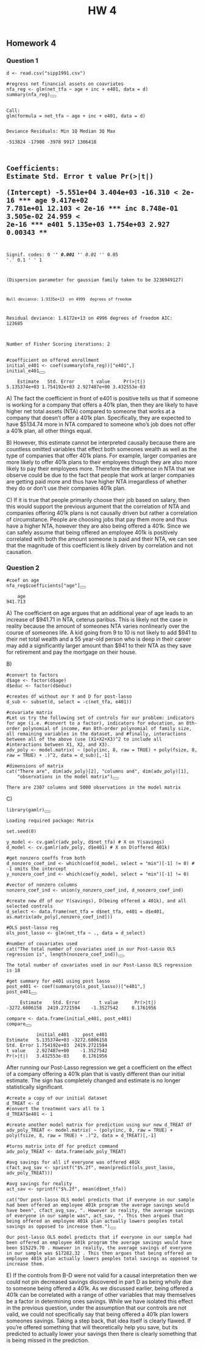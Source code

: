 <!DOCTYPE html>


</head>

<body class="fullcontent">

<div id="quarto-content" class="page-columns page-rows-contents page-layout-article">

<main class="content" id="quarto-document-content">

<header id="title-block-header" class="quarto-title-block default">
<div class="quarto-title">
<h1 class="title">HW 4</h1>
</div>



<div class="quarto-title-meta">

    
  
    
  </div>
  

</header>

<section id="homework-4" class="level2">
<h2 class="anchored" data-anchor-id="homework-4">Homework 4</h2>
<section id="question-1" class="level3">
<h3 class="anchored" data-anchor-id="question-1">Question 1</h3>
<div class="cell">
<div class="sourceCode cell-code" id="cb1"><pre class="sourceCode r code-with-copy"><code class="sourceCode r"><span id="cb1-1"><a href="#cb1-1" aria-hidden="true" tabindex="-1"></a>d <span class="ot">&lt;-</span> <span class="fu">read.csv</span>(<span class="st">"sipp1991.csv"</span>)</span>
<span id="cb1-2"><a href="#cb1-2" aria-hidden="true" tabindex="-1"></a></span>
<span id="cb1-3"><a href="#cb1-3" aria-hidden="true" tabindex="-1"></a><span class="co">#regress net financial assets on coavriates</span></span>
<span id="cb1-4"><a href="#cb1-4" aria-hidden="true" tabindex="-1"></a>nfa_reg <span class="ot">&lt;-</span> <span class="fu">glm</span>(net_tfa <span class="sc">~</span> age <span class="sc">+</span> inc <span class="sc">+</span> e401, <span class="at">data =</span> d)</span>
<span id="cb1-5"><a href="#cb1-5" aria-hidden="true" tabindex="-1"></a><span class="fu">summary</span>(nfa_reg)</span></code><button title="Copy to Clipboard" class="code-copy-button"><i class="bi"></i></button></pre></div>
<div class="cell-output cell-output-stdout">
<pre><code>
Call:
glm(formula = net_tfa ~ age + inc + e401, data = d)

Deviance Residuals: 
    Min       1Q   Median       3Q      Max  
-513824   -17908    -3978     9917  1306418  

Coefficients:
              Estimate Std. Error t value Pr(&gt;|t|)    
(Intercept) -5.551e+04  3.404e+03 -16.310  &lt; 2e-16 ***
age          9.417e+02  7.781e+01  12.103  &lt; 2e-16 ***
inc          8.748e-01  3.505e-02  24.959  &lt; 2e-16 ***
e401         5.135e+03  1.754e+03   2.927  0.00343 ** 
---
Signif. codes:  0 '***' 0.001 '**' 0.01 '*' 0.05 '.' 0.1 ' ' 1

(Dispersion parameter for gaussian family taken to be 3236949127)

    Null deviance: 1.9335e+13  on 4999  degrees of freedom
Residual deviance: 1.6172e+13  on 4996  degrees of freedom
AIC: 123685

Number of Fisher Scoring iterations: 2</code></pre>
</div>
<div class="sourceCode cell-code" id="cb3"><pre class="sourceCode r code-with-copy"><code class="sourceCode r"><span id="cb3-1"><a href="#cb3-1" aria-hidden="true" tabindex="-1"></a><span class="co">#coefficient on offered enrollment</span></span>
<span id="cb3-2"><a href="#cb3-2" aria-hidden="true" tabindex="-1"></a>initial_e401 <span class="ot">&lt;-</span> <span class="fu">coef</span>(<span class="fu">summary</span>(nfa_reg))[<span class="st">"e401"</span>,]</span>
<span id="cb3-3"><a href="#cb3-3" aria-hidden="true" tabindex="-1"></a>initial_e401</span></code><button title="Copy to Clipboard" class="code-copy-button"><i class="bi"></i></button></pre></div>
<div class="cell-output cell-output-stdout">
<pre><code>    Estimate   Std. Error      t value     Pr(&gt;|t|) 
5.135374e+03 1.754192e+03 2.927487e+00 3.432553e-03 </code></pre>
</div>
</div>
<p>A) The fact the coefficient in front of e401 is positive tells us that if someone is working for a company that offers a 401k plan, then they are likely to have higher net total assets (NTA) compared to someone that works at a company that doesn’t offer a 401k plan. Specifically, they are expected to have $5134.74 more in NTA compared to someone who’s job does not offer a 401k plan, all other things equal.</p>
<p>B) However, this estimate cannot be interpreted causally because there are countless omitted variables that effect both someones wealth as well as the type of companies that offer 401k plans. For example, larger companies are more likely to offer 401k plans to their employees though they are also more likely to pay their employees more. Therefore the difference in NTA that we observe could be due to the fact that people that work at larger companies are getting paid more and thus have higher NTA irregardless of whether they do or don’t use their companies 401k plan.</p>
<p>C) If it is true that people primarily choose their job based on salary, then this would support the previous argument that the correlation of NTA and companies offering 401k plans is not causally driven but rather a correlation of circumstance. People are choosing jobs that pay them more and thus have a higher NTA, however they are also being offered a 401k. Since we can safely assume that being offered an employee 401k is positively correlated with both the amount someone is paid and their NTA, we can see that the magnitude of this coefficient is likely driven by correlation and not causation.</p>
</section>
<section id="question-2" class="level3">
<h3 class="anchored" data-anchor-id="question-2">Question 2</h3>
<div class="cell">
<div class="sourceCode cell-code" id="cb5"><pre class="sourceCode r code-with-copy"><code class="sourceCode r"><span id="cb5-1"><a href="#cb5-1" aria-hidden="true" tabindex="-1"></a><span class="co">#coef on age</span></span>
<span id="cb5-2"><a href="#cb5-2" aria-hidden="true" tabindex="-1"></a>nfa_reg<span class="sc">$</span>coefficients[<span class="st">"age"</span>]</span></code><button title="Copy to Clipboard" class="code-copy-button"><i class="bi"></i></button></pre></div>
<div class="cell-output cell-output-stdout">
<pre><code>    age 
941.713 </code></pre>
</div>
</div>
<p>A) The coefficient on age argues that an additional year of age leads to an increase of $941.71 in NTA, ceterus paribus. This is likely not the case in reality because the amount of someones NTA varies nonlinearly over the course of someones life. A kid going from 9 to 10 is not likely to add $941 to their net total wealth and a 55 year-old person who is deep in their career may add a significantly larger amount than $941 to their NTA as they save for retirement and pay the mortgage on their house.</p>
<p>B)</p>
<div class="cell">
<div class="sourceCode cell-code" id="cb7"><pre class="sourceCode r code-with-copy"><code class="sourceCode r"><span id="cb7-1"><a href="#cb7-1" aria-hidden="true" tabindex="-1"></a><span class="co">#convert to factors</span></span>
<span id="cb7-2"><a href="#cb7-2" aria-hidden="true" tabindex="-1"></a>d<span class="sc">$</span>age <span class="ot">&lt;-</span> <span class="fu">factor</span>(d<span class="sc">$</span>age) </span>
<span id="cb7-3"><a href="#cb7-3" aria-hidden="true" tabindex="-1"></a>d<span class="sc">$</span>educ <span class="ot">&lt;-</span> <span class="fu">factor</span>(d<span class="sc">$</span>educ)</span>
<span id="cb7-4"><a href="#cb7-4" aria-hidden="true" tabindex="-1"></a></span>
<span id="cb7-5"><a href="#cb7-5" aria-hidden="true" tabindex="-1"></a><span class="co">#creates df without our Y and D for post-lasso</span></span>
<span id="cb7-6"><a href="#cb7-6" aria-hidden="true" tabindex="-1"></a>d_sub <span class="ot">&lt;-</span> <span class="fu">subset</span>(d, <span class="at">select =</span> <span class="sc">-</span><span class="fu">c</span>(net_tfa, e401))</span>
<span id="cb7-7"><a href="#cb7-7" aria-hidden="true" tabindex="-1"></a></span>
<span id="cb7-8"><a href="#cb7-8" aria-hidden="true" tabindex="-1"></a><span class="co">#covariate matrix</span></span>
<span id="cb7-9"><a href="#cb7-9" aria-hidden="true" tabindex="-1"></a><span class="co">#Let us try the following set of controls for our problem: indicators for age (i.e. #convert to a factor), indicators for education, an 8th-order polynomial of income, #an 8th-order polynomial of family size, all remaining variables in the dataset, and #finally, interactions between all of the above (use (X1+X2+X3)^2 to include all #interactions between X1, X2, and X3).</span></span>
<span id="cb7-10"><a href="#cb7-10" aria-hidden="true" tabindex="-1"></a>adv_poly <span class="ot">&lt;-</span> <span class="fu">model.matrix</span>( <span class="sc">~</span> (<span class="fu">poly</span>(inc, <span class="dv">8</span>, <span class="at">raw =</span> <span class="cn">TRUE</span>) <span class="sc">+</span> <span class="fu">poly</span>(fsize, <span class="dv">8</span>, <span class="at">raw =</span> <span class="cn">TRUE</span>) <span class="sc">+</span> .)<span class="sc">^</span><span class="dv">2</span>, <span class="at">data =</span> d_sub)[,<span class="sc">-</span><span class="dv">1</span>]</span>
<span id="cb7-11"><a href="#cb7-11" aria-hidden="true" tabindex="-1"></a></span>
<span id="cb7-12"><a href="#cb7-12" aria-hidden="true" tabindex="-1"></a><span class="co">#dimensions of matrix</span></span>
<span id="cb7-13"><a href="#cb7-13" aria-hidden="true" tabindex="-1"></a><span class="fu">cat</span>(<span class="st">"There are"</span>, <span class="fu">dim</span>(adv_poly)[<span class="dv">2</span>], <span class="st">"columns and"</span>, <span class="fu">dim</span>(adv_poly)[<span class="dv">1</span>], </span>
<span id="cb7-14"><a href="#cb7-14" aria-hidden="true" tabindex="-1"></a>    <span class="st">"observations in the model matrix"</span>)</span></code><button title="Copy to Clipboard" class="code-copy-button"><i class="bi"></i></button></pre></div>
<div class="cell-output cell-output-stdout">
<pre><code>There are 2307 columns and 5000 observations in the model matrix</code></pre>
</div>
</div>
<p>C)</p>
<div class="cell">
<div class="sourceCode cell-code" id="cb9"><pre class="sourceCode r code-with-copy"><code class="sourceCode r"><span id="cb9-1"><a href="#cb9-1" aria-hidden="true" tabindex="-1"></a><span class="fu">library</span>(gamlr)</span></code><button title="Copy to Clipboard" class="code-copy-button"><i class="bi"></i></button></pre></div>
<div class="cell-output cell-output-stderr">
<pre><code>Loading required package: Matrix</code></pre>
</div>
<div class="sourceCode cell-code" id="cb11"><pre class="sourceCode r code-with-copy"><code class="sourceCode r"><span id="cb11-1"><a href="#cb11-1" aria-hidden="true" tabindex="-1"></a><span class="fu">set.seed</span>(<span class="dv">0</span>)</span>
<span id="cb11-2"><a href="#cb11-2" aria-hidden="true" tabindex="-1"></a></span>
<span id="cb11-3"><a href="#cb11-3" aria-hidden="true" tabindex="-1"></a>y_model <span class="ot">&lt;-</span> <span class="fu">cv.gamlr</span>(adv_poly, d<span class="sc">$</span>net_tfa) <span class="co"># X on Y(savings)</span></span>
<span id="cb11-4"><a href="#cb11-4" aria-hidden="true" tabindex="-1"></a>d_model <span class="ot">&lt;-</span> <span class="fu">cv.gamlr</span>(adv_poly, d<span class="sc">$</span>e401) <span class="co"># X on D(offered 401k)</span></span>
<span id="cb11-5"><a href="#cb11-5" aria-hidden="true" tabindex="-1"></a></span>
<span id="cb11-6"><a href="#cb11-6" aria-hidden="true" tabindex="-1"></a><span class="co">#get nonzero coeffs from both</span></span>
<span id="cb11-7"><a href="#cb11-7" aria-hidden="true" tabindex="-1"></a>d_nonzero_coef_ind <span class="ot">&lt;-</span> <span class="fu">which</span>(<span class="fu">coef</span>(d_model, <span class="at">select =</span> <span class="st">"min"</span>)[<span class="sc">-</span><span class="dv">1</span>] <span class="sc">!=</span> <span class="dv">0</span>) <span class="co"># -1 omits the intercept</span></span>
<span id="cb11-8"><a href="#cb11-8" aria-hidden="true" tabindex="-1"></a>y_nonzero_coef_ind <span class="ot">&lt;-</span> <span class="fu">which</span>(<span class="fu">coef</span>(y_model, <span class="at">select =</span> <span class="st">"min"</span>)[<span class="sc">-</span><span class="dv">1</span>] <span class="sc">!=</span> <span class="dv">0</span>)</span>
<span id="cb11-9"><a href="#cb11-9" aria-hidden="true" tabindex="-1"></a></span>
<span id="cb11-10"><a href="#cb11-10" aria-hidden="true" tabindex="-1"></a><span class="co">#vector of nonzero columns</span></span>
<span id="cb11-11"><a href="#cb11-11" aria-hidden="true" tabindex="-1"></a>nonzero_coef_ind <span class="ot">&lt;-</span> <span class="fu">union</span>(y_nonzero_coef_ind, d_nonzero_coef_ind)</span>
<span id="cb11-12"><a href="#cb11-12" aria-hidden="true" tabindex="-1"></a></span>
<span id="cb11-13"><a href="#cb11-13" aria-hidden="true" tabindex="-1"></a><span class="co">#create new df of our Y(savings), D(being offered a 401k), and all selected controls</span></span>
<span id="cb11-14"><a href="#cb11-14" aria-hidden="true" tabindex="-1"></a>d_select <span class="ot">&lt;-</span> <span class="fu">data.frame</span>(<span class="at">net_tfa =</span> d<span class="sc">$</span>net_tfa, <span class="at">e401 =</span> d<span class="sc">$</span>e401, <span class="fu">as.matrix</span>(adv_poly[,nonzero_coef_ind]))</span>
<span id="cb11-15"><a href="#cb11-15" aria-hidden="true" tabindex="-1"></a></span>
<span id="cb11-16"><a href="#cb11-16" aria-hidden="true" tabindex="-1"></a><span class="co">#OLS post-lasso reg</span></span>
<span id="cb11-17"><a href="#cb11-17" aria-hidden="true" tabindex="-1"></a>ols_post_lasso <span class="ot">&lt;-</span> <span class="fu">glm</span>(net_tfa <span class="sc">~</span> ., <span class="at">data =</span> d_select)</span>
<span id="cb11-18"><a href="#cb11-18" aria-hidden="true" tabindex="-1"></a></span>
<span id="cb11-19"><a href="#cb11-19" aria-hidden="true" tabindex="-1"></a><span class="co">#number of covariates used</span></span>
<span id="cb11-20"><a href="#cb11-20" aria-hidden="true" tabindex="-1"></a><span class="fu">cat</span>(<span class="st">"The total number of covariates used in our Post-Lasso OLS regression is"</span>, <span class="fu">length</span>(nonzero_coef_ind))</span></code><button title="Copy to Clipboard" class="code-copy-button"><i class="bi"></i></button></pre></div>
<div class="cell-output cell-output-stdout">
<pre><code>The total number of covariates used in our Post-Lasso OLS regression is 18</code></pre>
</div>
<div class="sourceCode cell-code" id="cb13"><pre class="sourceCode r code-with-copy"><code class="sourceCode r"><span id="cb13-1"><a href="#cb13-1" aria-hidden="true" tabindex="-1"></a><span class="co">#get summary for e401 using post lasso</span></span>
<span id="cb13-2"><a href="#cb13-2" aria-hidden="true" tabindex="-1"></a>post_e401 <span class="ot">&lt;-</span> <span class="fu">coef</span>(<span class="fu">summary</span>(ols_post_lasso))[<span class="st">"e401"</span>,]</span>
<span id="cb13-3"><a href="#cb13-3" aria-hidden="true" tabindex="-1"></a>post_e401</span></code><button title="Copy to Clipboard" class="code-copy-button"><i class="bi"></i></button></pre></div>
<div class="cell-output cell-output-stdout">
<pre><code>     Estimate    Std. Error       t value      Pr(&gt;|t|) 
-3272.6806158  2419.2721594    -1.3527542     0.1761956 </code></pre>
</div>
<div class="sourceCode cell-code" id="cb15"><pre class="sourceCode r code-with-copy"><code class="sourceCode r"><span id="cb15-1"><a href="#cb15-1" aria-hidden="true" tabindex="-1"></a>compare <span class="ot">&lt;-</span> <span class="fu">data.frame</span>(initial_e401, post_e401)</span>
<span id="cb15-2"><a href="#cb15-2" aria-hidden="true" tabindex="-1"></a>compare</span></code><button title="Copy to Clipboard" class="code-copy-button"><i class="bi"></i></button></pre></div>
<div class="cell-output cell-output-stdout">
<pre><code>           initial_e401     post_e401
Estimate   5.135374e+03 -3272.6806158
Std. Error 1.754192e+03  2419.2721594
t value    2.927487e+00    -1.3527542
Pr(&gt;|t|)   3.432553e-03     0.1761956</code></pre>
</div>
</div>
<p>After running our Post-Lasso regression we get a coefficient on the effect of a company offering a 401k plan that is vastly different than our initial estimate. The sign has completely changed and estimate is no longer statistically significant.</p>
<div class="cell">
<div class="sourceCode cell-code" id="cb17"><pre class="sourceCode r code-with-copy"><code class="sourceCode r"><span id="cb17-1"><a href="#cb17-1" aria-hidden="true" tabindex="-1"></a><span class="co">#create a copy of our initial dataset</span></span>
<span id="cb17-2"><a href="#cb17-2" aria-hidden="true" tabindex="-1"></a>d_TREAT <span class="ot">&lt;-</span> d</span>
<span id="cb17-3"><a href="#cb17-3" aria-hidden="true" tabindex="-1"></a><span class="co">#convert the treatment vars all to 1</span></span>
<span id="cb17-4"><a href="#cb17-4" aria-hidden="true" tabindex="-1"></a>d_TREAT<span class="sc">$</span>e401 <span class="ot">&lt;-</span> <span class="dv">1</span></span>
<span id="cb17-5"><a href="#cb17-5" aria-hidden="true" tabindex="-1"></a></span>
<span id="cb17-6"><a href="#cb17-6" aria-hidden="true" tabindex="-1"></a><span class="co">#create another model matrix for prediction using our new d_TREAT df</span></span>
<span id="cb17-7"><a href="#cb17-7" aria-hidden="true" tabindex="-1"></a>adv_poly_TREAT <span class="ot">&lt;-</span> <span class="fu">model.matrix</span>( <span class="sc">~</span> (<span class="fu">poly</span>(inc, <span class="dv">8</span>, <span class="at">raw =</span> <span class="cn">TRUE</span>) <span class="sc">+</span> <span class="fu">poly</span>(fsize, <span class="dv">8</span>, <span class="at">raw =</span> <span class="cn">TRUE</span>) <span class="sc">+</span> .)<span class="sc">^</span><span class="dv">2</span>, <span class="at">data =</span> d_TREAT)[,<span class="sc">-</span><span class="dv">1</span>]</span>
<span id="cb17-8"><a href="#cb17-8" aria-hidden="true" tabindex="-1"></a></span>
<span id="cb17-9"><a href="#cb17-9" aria-hidden="true" tabindex="-1"></a><span class="co">#turns matrix into df for predict command</span></span>
<span id="cb17-10"><a href="#cb17-10" aria-hidden="true" tabindex="-1"></a>adv_poly_TREAT <span class="ot">&lt;-</span> <span class="fu">data.frame</span>(adv_poly_TREAT)</span>
<span id="cb17-11"><a href="#cb17-11" aria-hidden="true" tabindex="-1"></a></span>
<span id="cb17-12"><a href="#cb17-12" aria-hidden="true" tabindex="-1"></a><span class="co">#avg savings for all if everyone was offered 401k</span></span>
<span id="cb17-13"><a href="#cb17-13" aria-hidden="true" tabindex="-1"></a>cfact_avg_sav <span class="ot">&lt;-</span> <span class="fu">sprintf</span>(<span class="st">"$%.2f"</span>, <span class="fu">mean</span>(<span class="fu">predict</span>(ols_post_lasso, adv_poly_TREAT)))</span>
<span id="cb17-14"><a href="#cb17-14" aria-hidden="true" tabindex="-1"></a></span>
<span id="cb17-15"><a href="#cb17-15" aria-hidden="true" tabindex="-1"></a><span class="co">#avg savings for reality</span></span>
<span id="cb17-16"><a href="#cb17-16" aria-hidden="true" tabindex="-1"></a>act_sav <span class="ot">&lt;-</span> <span class="fu">sprintf</span>(<span class="st">"$%.2f"</span>, <span class="fu">mean</span>(d<span class="sc">$</span>net_tfa))</span>
<span id="cb17-17"><a href="#cb17-17" aria-hidden="true" tabindex="-1"></a></span>
<span id="cb17-18"><a href="#cb17-18" aria-hidden="true" tabindex="-1"></a><span class="fu">cat</span>(<span class="st">"Our post-lasso OLS model predicts that if everyone in our sample had been offered an employee 401k program the average savings would have been"</span>, cfact_avg_sav, <span class="st">". However in reality, the average savings of everyone in our sample was"</span>, act_sav, <span class="st">". This then argues that being offered an employee 401k plan actually lowers peoples total savings as opposed to increase them."</span>)</span></code><button title="Copy to Clipboard" class="code-copy-button"><i class="bi"></i></button></pre></div>
<div class="cell-output cell-output-stdout">
<pre><code>Our post-lasso OLS model predicts that if everyone in our sample had been offered an employee 401k program the average savings would have been $15229.70 . However in reality, the average savings of everyone in our sample was $17282.32 . This then argues that being offered an employee 401k plan actually lowers peoples total savings as opposed to increase them.</code></pre>
</div>
</div>
<p>E) If the controls from B-D were not valid for a causal interpretation then we could not pin decreased savings discovered in part D as being wholly due to someone being offered a 401k. As we discussed earlier, being offered a 401k can be correlated with a range of other variables that may themselves be a factor in determining ones savings. While we have isolated this effect in the previous question, under the assumption that our controls are not valid, we could not specifically say that being offered a 401k plan lowers someones savings. Taking a step back, that idea itself is clearly flawed. If you’re offered something that will theoretically help you save, but its predicted to actually lower your savings then there is clearly something that is being missed in the prediction.</p>
</section>
</section>

